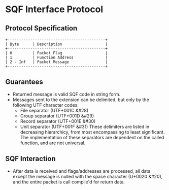 
SQF Interface Protocol
======================

## Protocol Specification

	+-------------------------------------------+
	| Byte		| Description					|
	+-------------------------------------------+
	| 0			| Packet Flag					|
	| 1			| Function Address				|
	| 2 - Inf	| Packet Message				|
	+-------------------------------------------+

## Guarantees

- Returned message is valid SQF code in string form.
- Messages sent to the extension can be delimited, but only by the following UTF character codes:
	- File separator (UTF+001C &#28)
	- Group separator (UTF+001D &#29)
	- Record separator (UTF+001E &#30)
	- Unit separator (UTF+001F &#31)
  These delimiters are listed in decreasing hierarchicy, from most encompassing to least significant.
  The implementation of these separators are dependent on the called function, and are not universal.

## SQF Interaction

- After data is received and flags/addresses are processed, all data except the message is nulled
  with the space character (U+0020 &#20), and the entire packet is call compile'd for return data.
